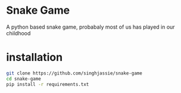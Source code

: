 # Snake Game
A python based snake game, probabaly most of us has played in our childhood

# installation
```sh
git clone https://github.com/singhjassie/snake-game
cd snake-game
pip install -r requirements.txt
```
